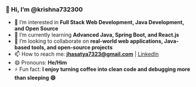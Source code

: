 ### 👋 Hi, I’m @krishna732300

- 👀 I’m interested in **Full Stack Web Development, Java Development, and Open Source**
- 🌱 I’m currently learning **Advanced Java, Spring Boot, and React.js**
- 💞️ I’m looking to collaborate on **real-world web applications, Java-based tools, and open-source projects**
- 📫 How to reach me: **jhasatya7323@gmail.com** | [LinkedIn](https://www.linkedin.com/in/krishna732300)
- 😄 Pronouns: **He/Him**
- ⚡ Fun fact: **I enjoy turning coffee into clean code and debugging more than sleeping 😄**
